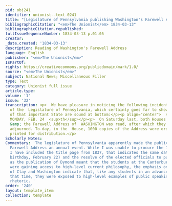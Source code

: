 ```yaml
---
pid: obj241
identifier: unionist--text-0241
title: "[Legislature of Pennsylvania publishing Washington's Farewell Address]"
bibliographicCitation: "<em>The Unionist</em> 1834-03-13"
bibliographicCitation.republished: 
fullIssueSequenceNumber: 1834-03-13 p.01.05
creator: 
_date.created: '1834-03-13'
description: Reading of Washington's Farewell Address
language: English
publisher: "<em>The Unionist</em>"
IsPartOf: 
rights: https://creativecommons.org/publicdomain/mark/1.0/
source: "<em>The Unionist</em>"
subject: National News; Miscellaneous Filler
type: Text
category: Unionist full issue
article.type: 
volume: '1'
issue: '32'
transcription: <p>  We have pleasure in noticing the following incident in the proceedings
  of the  Legislature of Pennsylvania, which certainly goes far to show that the  politics
  of that important State are sound at bottom:</p><p align="center">  HARRISBURGH
  MONDAY, FEB. 24  <sup>th</sup></p><p>  On Saturday last, both Houses met at 9 o’clock,
  &amp; the Farewell Address of  WASHINGTON was read, after which they immediately
  adjourned. To-day, in the  House, 1000 copies of the Address were ordered to be
  printed for distribution.</p>
Scholarly Notes: 
Commentary: 'The legislature of Pennsylvania apparently made the publication of Washington''s
  Farewell Address an annual event. While I was unable to procure the 1834 edition,
  I have included the title page from 1837, that indicates the same date (Washington''s
  birthday, February 22) and the resolve of the elected officials to publish it. Just
  as the publication of Dymond meant that the students at the Canterbury Female Academy
  were gaining access to high-level current philosophy, the emphasis on the speeches
  of Clay and Washington indicate that, like any students in an advanced academy of
  that time, they were exposed to high-level examples of public speaking and political
  rhetoric. '
order: '240'
layout: template_item
collection: template
---
```


